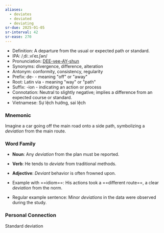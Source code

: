 ```yaml
---
aliases:
  - deviates
  - deviated
  - deviating
sr-due: 2025-01-05
sr-interval: 42
sr-ease: 270
---
```

- Definition: A departure from the usual or expected path or standard.
- IPA: /ˌdiː.viˈeɪ.ʃən/
- Pronunciation: [DEE-vee-AY-shun](https://www.google.com/search?q=how+to+pronounce+deviation)
- Synonyms: divergence, difference, alteration
- Antonym: conformity, consistency, regularity
- Prefix: de- - meaning "off" or "away"
- Root: Latin via - meaning "way" or "path"
- Suffix: -ion - indicating an action or process
- Connotation: Neutral to slightly negative; implies a difference from an expected course or standard.
- Vietnamese: Sự lệch hướng, sai lệch

### Mnemonic

Imagine a car going off the main road onto a side path, symbolizing a *deviation* from the main route.

### Word Family

- **Noun**: Any *deviation* from the plan must be reported.
- **Verb**: He tends to *deviate* from traditional methods.
- **Adjective**: *Deviant* behavior is often frowned upon.

- Example with ==idiom==: His actions took a ==different route==, a clear *deviation* from the norm.
- Regular example sentence: Minor *deviations* in the data were observed during the study.

### Personal Connection

Standard deviation

